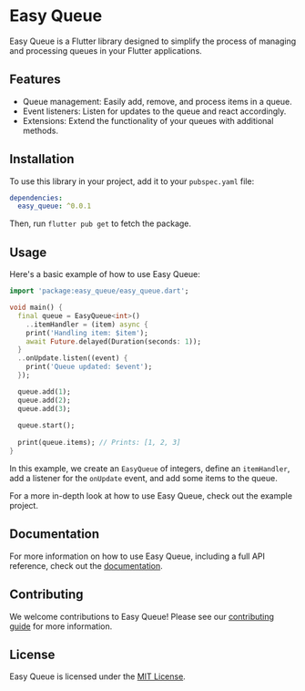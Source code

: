<!--
This README describes the package. If you publish this package to pub.dev,
this README's contents appear on the landing page for your package.

For information about how to write a good package README, see the guide for
[writing package pages](https://dart.dev/guides/libraries/writing-package-pages).

For general information about developing packages, see the Dart guide for
[creating packages](https://dart.dev/guides/libraries/create-library-packages)
and the Flutter guide for
[developing packages and plugins](https://flutter.dev/developing-packages).
-->

# Easy Queue

Easy Queue is a Flutter library designed to simplify the process of managing and processing queues in your Flutter applications.

## Features

- Queue management: Easily add, remove, and process items in a queue.
- Event listeners: Listen for updates to the queue and react accordingly.
- Extensions: Extend the functionality of your queues with additional methods.

## Installation

To use this library in your project, add it to your `pubspec.yaml` file:

```yaml
dependencies:
  easy_queue: ^0.0.1
```

Then, run `flutter pub get` to fetch the package.

## Usage

Here's a basic example of how to use Easy Queue:

```dart
import 'package:easy_queue/easy_queue.dart';

void main() {
  final queue = EasyQueue<int>()
    ..itemHandler = (item) async {
    print('Handling item: $item');
    await Future.delayed(Duration(seconds: 1));
  }
  ..onUpdate.listen((event) {
    print('Queue updated: $event');
  });

  queue.add(1);
  queue.add(2);
  queue.add(3);
  
  queue.start();
  
  print(queue.items); // Prints: [1, 2, 3]
}
```

In this example, we create an `EasyQueue` of integers, define an `itemHandler`, add a listener for the `onUpdate` event, and add some items to the queue.

For a more in-depth look at how to use Easy Queue, check out the example project.

## Documentation

For more information on how to use Easy Queue, including a full API reference, check out the [documentation](https://example.com/docs).

## Contributing

We welcome contributions to Easy Queue! Please see our [contributing guide](https://example.com/contributing) for more information.

## License

Easy Queue is licensed under the [MIT License](https://example.com/license).
